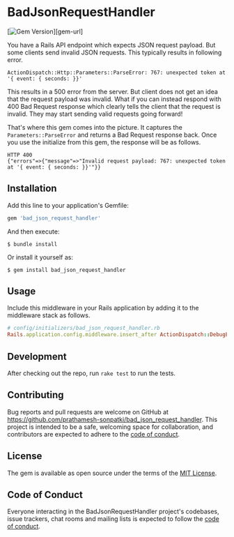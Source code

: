 # BadJsonRequestHandler

[![Gem Version][gem-version-img]][gem-url]

You have a Rails API endpoint which expects JSON request payload. But some clients
send invalid JSON requests.
This typically results in following error.

```
ActionDispatch::Http::Parameters::ParseError: 767: unexpected token at '{ event: { seconds: }}'
```

This results in a 500 error from the server. But client does not get an idea that the
request payload was invalid. What if you can instead respond with 400 Bad Request response
which clearly tells the client that the request is invalid. They may start sending valid
requests going forward!

That's where this gem comes into the picture. It captures the `Parameters::ParseError`
and returns a Bad Request response back. Once you use the initialize from this gem,
the response will be as follows.

```
HTTP 400
{"errors"=>{"message"=>"Invalid request payload: 767: unexpected token at '{ event: { seconds: }}'"}}
```

## Installation

Add this line to your application's Gemfile:

```ruby
gem 'bad_json_request_handler'
```

And then execute:

    $ bundle install

Or install it yourself as:

    $ gem install bad_json_request_handler

## Usage

Include this middleware in your Rails application by adding it to the middleware stack as follows.

```rb
# config/initializers/bad_json_request_handler.rb
Rails.application.config.middleware.insert_after ActionDispatch::DebugExceptions, BadJsonRequestHandler::Middleware

```
## Development

After checking out the repo, run `rake test` to run the tests.

## Contributing

Bug reports and pull requests are welcome on GitHub at https://github.com/prathamesh-sonpatki/bad_json_request_handler. This project is intended to be a safe, welcoming space for collaboration, and contributors are expected to adhere to the [code of conduct](https://github.com/prathamesh-sonpatki/bad_json_request_handler/blob/master/CODE_OF_CONDUCT.md).


## License

The gem is available as open source under the terms of the [MIT License](https://opensource.org/licenses/MIT).

## Code of Conduct

Everyone interacting in the BadJsonRequestHandler project's codebases, issue trackers, chat rooms and mailing lists is expected to follow the [code of conduct](https://github.com/prathamesh-sonpatki/bad_json_request_handler/blob/master/CODE_OF_CONDUCT.md).

[gem-version-img]: https://badge.fury.io/rb/bad_json_request_handler.svg
